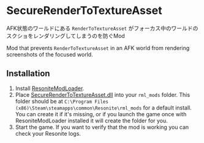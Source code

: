 # SecureRenderToTextureAsset

AFK状態のワールドにある `RenderToTextureAsset` がフォーカス中のワールドのスクショをレンダリングしてしまうのを防ぐMod

Mod that prevents `RenderToTextureAsset` in an AFK world from rendering screenshots of the focused world.

## Installation
1. Install [ResoniteModLoader](https://github.com/resonite-modding-group/ResoniteModLoader).
2. Place [SecureRenderToTextureAsset.dll](https://github.com/hantabaru1014/SecureRenderToTextureAsset/releases/latest/download/SecureRenderToTextureAsset.dll) into your `rml_mods` folder. This folder should be at `C:\Program Files (x86)\Steam\steamapps\common\Resonite\rml_mods` for a default install. You can create it if it's missing, or if you launch the game once with ResoniteModLoader installed it will create the folder for you.
3. Start the game. If you want to verify that the mod is working you can check your Resonite logs.

